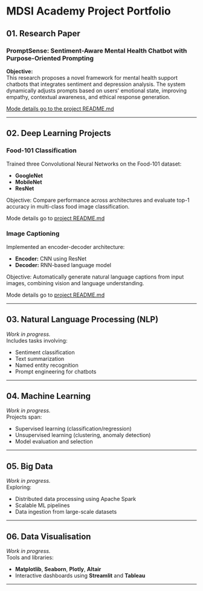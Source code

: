 
# MDSI Academy Project Portfolio

## 01. Research Paper

### **PromptSense: Sentiment-Aware Mental Health Chatbot with Purpose-Oriented Prompting**

**Objective:**  
This research proposes a novel framework for mental health support chatbots that integrates sentiment and depression analysis. The system dynamically adjusts prompts based on users' emotional state, improving empathy, contextual awareness, and ethical response generation.

[Mode details go to the project README.md](research_promptsense_README.md)

---

## 02. Deep Learning Projects

### **Food-101 Classification**  
Trained three Convolutional Neural Networks on the Food-101 dataset:  
- **GoogleNet**  
- **MobileNet**  
- **ResNet**

Objective: Compare performance across architectures and evaluate top-1 accuracy in multi-class food image classification.

Mode details go to [project README.md](dl_food101_README.md)

### **Image Captioning**  
Implemented an encoder-decoder architecture:
- **Encoder:** CNN using ResNet
- **Decoder:** RNN-based language model

Objective: Automatically generate natural language captions from input images, combining vision and language understanding.

Mode details go to [project README.md](dl_image_cap_README.md)

---

## 03. Natural Language Processing (NLP)

_Work in progress._  
Includes tasks involving:
- Sentiment classification  
- Text summarization  
- Named entity recognition  
- Prompt engineering for chatbots  

---

## 04. Machine Learning

_Work in progress._  
Projects span:
- Supervised learning (classification/regression)
- Unsupervised learning (clustering, anomaly detection)
- Model evaluation and selection

---

## 05. Big Data

_Work in progress._  
Exploring:
- Distributed data processing using Apache Spark
- Scalable ML pipelines
- Data ingestion from large-scale datasets

---

## 06. Data Visualisation

_Work in progress._  
Tools and libraries:
- **Matplotlib**, **Seaborn**, **Plotly**, **Altair**
- Interactive dashboards using **Streamlit** and **Tableau**

---


